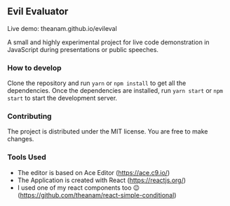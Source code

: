 ## Evil Evaluator

Live demo: theanam.github.io/evileval


A small and highly experimental project for live code demonstration in JavaScript during presentations or public speeches.

### How to develop

Clone the repository and run `yarn` or `npm install` to get all the dependencies. Once the dependencies are installed, run `yarn start` or `npm start` to start the development server.

### Contributing

The project is distributed under the MIT license. You are free to make changes.

### Tools Used

* The editor is based on Ace Editor (<https://ace.c9.io/>)
* The Application is created with React (<https://reactjs.org/>)
* I used one of my react components too 😉 (<https://github.com/theanam/react-simple-conditional>)
